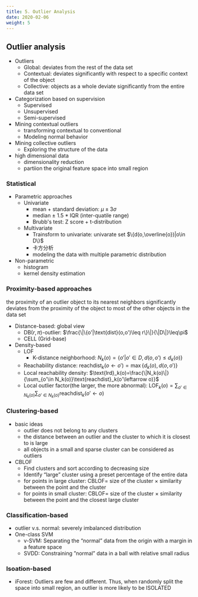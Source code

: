 ```yaml
---
title: 5. Outlier Analysis
date: 2020-02-06
weight: 5
---
```


## Outlier analysis

- Outliers
  - Global: deviates from the rest of the data set
  - Contextual: deviates significantly with respect to a specific context of the object
  - Collective: objects as a whole deviate significantly from the entire data set
- Categorization based on supervision
  - Supervised
  - Unsupervised
  - Semi-supervised
- Mining contextual outliers
  - transforming contextual to conventional
  - Modeling normal behavior
- Mining collective outliers
  - Exploring the structure of the data
- high dimensional data
  - dimensionality reduction
  - partiion the original feature space into small region

### Statistical

- Parametric approaches
  - Univariate
    - mean + standard deviation: $\mu\pm3\sigma$
    - median $\pm$ 1.5 \* IQR (inter-quatile range)
    - Brubb's test: Z score + t-distribution
  - Multivariate
    - Trainsform to univariate: univarate set $\{d(o,\overline{o})|o\in D\}$
    - 卡方分析
    - modeling the data with multiple parametric distribution
- Non-parametric
  - histogram
  - kernel density estimation

### Proximity-based approaches

the proximity of an outlier object to its nearest neighbors significantly deviates from the proximity of the object to most of the other objects in the data set

- Distance-based: global view
  - $\text{DB}(r,\pi)$-outlier: $\frac{\|\{o'|\text{dist}(o,o')\leq r\}\|}{\|D\|}\leq\pi$
  - CELL (Grid-base)
- Density-based
  - LOF
    - K-distance neighborhood: $N_k(o)=\{o'|o'\in D,d(o,o')\leq d_k(o)\}$
  - Reachability distance: $\text{reachdist}_k(o\leftarrow o')=\max\{d_k(o),d(o,o')\}$
  - Local reachability density: $\text{lrd}_k(o)=\frac{\|N_k(o)\|}{\sum_{o'\in N_k(o)}\text{reachdist}_k(o'\leftarrow o)}$
  - Local outlier factor(the larger, the more abnormal): $\text{LOF}_k(o)=\sum_{o'\in N_k(o)}\sum_{o'\in N_k(o)}\text{reachdist}_k(o'\leftarrow o)$

### Clustering-based

- basic ideas
  - outlier does not belong to any clusters
  - the distance between an outlier and the cluster to which it is closest to is large
  - all objects in a small and sparse cluster can be considered as outliers
- CBLOF
  - Find clusters and sort according to decreasing size
  - Identify “large” cluster using a preset percentage of the entire data
  - for points in large cluster: CBLOF= size of the cluster $\times$ similarity between the point and the cluster
  - for points in small cluster: CBLOF= size of the cluster $\times$ similarity between the point and the closest large cluster

### Classification-based

- outlier v.s. normal: severely imbalanced distribution
- One-class SVM
  - v-SVM: Separating the “normal” data from the origin with a margin in
    a feature space
  - SVDD: Constraining ”normal” data in a ball with relative small radius

### Isoation-based

- iForest: Outliers are few and different. Thus, when randomly split the space into small region, an outlier is more likely to be ISOLATED
